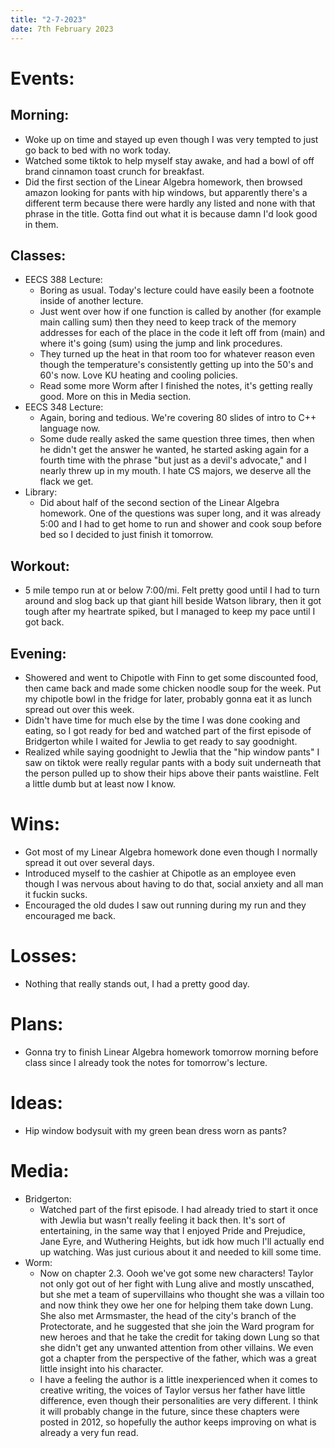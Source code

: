 ```yaml
---
title: "2-7-2023"
date: 7th February 2023
---
```

# Events:
## Morning:
- Woke up on time and stayed up even though I was very tempted to just go back to bed with no work today.
- Watched some tiktok to help myself stay awake, and had a bowl of off brand cinnamon toast crunch for breakfast.
- Did the first section of the Linear Algebra homework, then browsed amazon looking for pants with hip windows, but apparently there's a different term because there were hardly any listed and none with that phrase in the title. Gotta find out what it is because damn I'd look good in them.

## Classes:
- EECS 388 Lecture:
	- Boring as usual. Today's lecture could have easily been a footnote inside of another lecture.
	- Just went over how if one function is called by another (for example main calling sum) then they need to keep track of the memory addresses for each of the place in the code it left off from (main) and where it's going (sum) using the jump and link procedures.
	- They turned up the heat in that room too for whatever reason even though the temperature's consistently getting up into the 50's and 60's now. Love KU heating and cooling policies.
	- Read some more Worm after I finished the notes, it's getting really good. More on this in Media section.
- EECS 348 Lecture:
	- Again, boring and tedious. We're covering 80 slides of intro to C++ language now.
	- Some dude really asked the same question three times, then when he didn't get the answer he wanted, he started asking again for a fourth time with the phrase "but just as a devil's advocate," and I nearly threw up in my mouth. I hate CS majors, we deserve all the flack we get.
- Library:
	- Did about half of the second section of the Linear Algebra homework. One of the questions was super long, and it was already 5:00 and I had to get home to run and shower and cook soup before bed so I decided to just finish it tomorrow.

## Workout:
- 5 mile tempo run at or below 7:00/mi. Felt pretty good until I had to turn around and slog back up that giant hill beside Watson library, then it got tough after my heartrate spiked, but I managed to keep my pace until I got back.

## Evening:
- Showered and went to Chipotle with Finn to get some discounted food, then came back and made some chicken noodle soup for the week. Put my chipotle bowl in the fridge for later, probably gonna eat it as lunch spread out over this week.
- Didn't have time for much else by the time I was done cooking and eating, so I got ready for bed and watched part of the first episode of Bridgerton while I waited for Jewlia to get ready to say goodnight.
- Realized while saying goodnight to Jewlia that the "hip window pants" I saw on tiktok were really regular pants with a body suit underneath that the person pulled up to show their hips above their pants waistline. Felt a little dumb but at least now I know.

# Wins:
- Got most of my Linear Algebra homework done even though I normally spread it out over several days.
- Introduced myself to the cashier at Chipotle as an employee even though I was nervous about having to do that, social anxiety and all man it fuckin sucks.
- Encouraged the old dudes I saw out running during my run and they encouraged me back.

# Losses:
- Nothing that really stands out, I had a pretty good day.

# Plans:
- Gonna try to finish Linear Algebra homework tomorrow morning before class since I already took the notes for tomorrow's lecture.

# Ideas:
- Hip window bodysuit with my green bean dress worn as pants?

# Media:
- Bridgerton:
	- Watched part of the first episode. I had already tried to start it once with Jewlia but wasn't really feeling it back then. It's sort of entertaining, in the same way that I enjoyed Pride and Prejudice, Jane Eyre, and Wuthering Heights, but idk how much I'll actually end up watching. Was just curious about it and needed to kill some time.
- Worm:
	- Now on chapter 2.3. Oooh we've got some new characters! Taylor not only got out of her fight with Lung alive and mostly unscathed, but she met a team of supervillains who thought she was a villain too and now think they owe her one for helping them take down Lung. She also met Armsmaster, the head of the city's branch of the Protectorate, and he suggested that she join the Ward program for new heroes and that he take the credit for taking down Lung so that she didn't get any unwanted attention from other villains. We even got a chapter from the perspective of the father, which was a great little insight into his character.
	- I have a feeling the author is a little inexperienced when it comes to creative writing, the voices of Taylor versus her father have little difference, even though their personalities are very different. I think it will probably change in the future, since these chapters were posted in 2012, so hopefully the author keeps improving on what is already a very fun read.